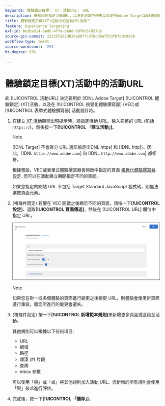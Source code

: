 ```yaml
---
keywords: 體驗鎖定目標； XT；活動URL； URL
description: 瞭解如何指定活動URL，以決定測試中使用以及使用Adobe Target設計體驗鎖定目標活動時開啟的頁面。
title: 體驗鎖定目標(XT)活動中的活動URL為何？
feature: Experience Targeting
exl-id: 8e3be814-6ad6-4ffa-be8d-68f0cb7857b5
source-git-commit: 152257a52d836a88ffcd76cd9af5b3fbfbdc0839
workflow-type: tm+mt
source-wordcount: '291'
ht-degree: 63%

---
```


# 體驗鎖定目標(XT)活動中的活動URL

此 [!UICONTROL 活動URL] 決定要用於 [!DNL Adobe Target] [!UICONTROL 體驗鎖定] (XT)活動，以及在 [!UICONTROL 視覺化體驗撰寫器] (VEC)或 [!UICONTROL 表單式體驗撰寫器] 活動設計時。

1. 在[建立 XT 活動](/help/main/c-activities/t-experience-target/t-xt-create/xt-create.md)期間出現提示時，請指定活動 URL。輸入完整的 URL (包括 `https://`)，然後按一下&#x200B;**[!UICONTROL 「建立活動」]**。

   >[!NOTE]
   >
   >[!DNL Target] 不會區分 URL 通訊協定([!DNL https] 和 [!DNL http])。因此，[!DNL `https://www.adobe.com`] 和 [!DNL `http://www.adobe.com`] 都相符。
   >
   >根據預設，VEC或表單式體驗撰寫器會開啟中指定的頁面 [視覺化體驗撰寫器設定](/help/main/administrating-target/visual-experience-composer-set-up.md). 您可以在活動建立期間指定不同的頁面。
   >
   >如果您指定的網站 URL 不包括 Target Standard JavaScript 程式碼，則無法選取頁面元素。

1. (視條件而定) 若要在 VEC 開啟之後顯示不同的頁面，請按一下&#x200B;**[!UICONTROL 設定]**、選取&#x200B;**[!UICONTROL 頁面傳送]**，然後在 [!UICONTROL URL] 欄位中指定 URL。

   ![頁面傳送對話方塊](/help/main/c-activities/t-experience-target/t-xt-create/assets/url-config-new.png)

   >[!NOTE]
   >
   >如果您在對一或多個體驗的頁面進行變更之後變更 URL，則體驗會使用新頁面進行重設，而您所進行的變更會遺失。

1. (視條件而定) 按一下&#x200B;**[!UICONTROL 新增範本規則]**&#x200B;來新增更多頁面或區段至活動。

   其他規則可以根據以下任何項目:

   * URL
   * 網域
   * 路徑
   * 雜湊 (#) 片段
   * 查詢
   * mbox 參數

   可以使用「與」或「或」將其他規則加入活動 URL。您新增的所有規則會使用「與」彼此進行評估。

1. 完成後，按一下&#x200B;**[!UICONTROL 「儲存」]**。
